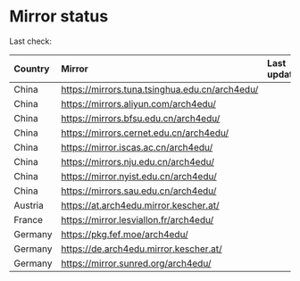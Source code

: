 <script src="./time.js"></script>
# Mirror status
Last check: <script type="text/javascript">localize(1726064391.0276394);</script>

|Country|Mirror|Last update|
|:------|:-----|:----------|
|China|https://mirrors.tuna.tsinghua.edu.cn/arch4edu/|<script type="text/javascript">localize(1726036896);</script>|
|China|https://mirrors.aliyun.com/arch4edu/|<script type="text/javascript">localize(1726036896);</script>|
|China|https://mirrors.bfsu.edu.cn/arch4edu/|<script type="text/javascript">localize(1726036896);</script>|
|China|https://mirrors.cernet.edu.cn/arch4edu/|<script type="text/javascript">localize(1726036896);</script>|
|China|https://mirror.iscas.ac.cn/arch4edu/|<script type="text/javascript">localize(1726036896);</script>|
|China|https://mirrors.nju.edu.cn/arch4edu/|<script type="text/javascript">localize(1726036896);</script>|
|China|https://mirror.nyist.edu.cn/arch4edu/|<script type="text/javascript">localize(1725993519);</script>|
|China|https://mirrors.sau.edu.cn/arch4edu/|<script type="text/javascript">localize(1726036896);</script>|
|Austria|https://at.arch4edu.mirror.kescher.at/|<script type="text/javascript">localize(1726036896);</script>|
|France|https://mirror.lesviallon.fr/arch4edu/|<script type="text/javascript">localize(1726036896);</script>|
|Germany|https://pkg.fef.moe/arch4edu/|<script type="text/javascript">localize(1726036896);</script>|
|Germany|https://de.arch4edu.mirror.kescher.at/|<script type="text/javascript">localize(1726036896);</script>|
|Germany|https://mirror.sunred.org/arch4edu/|<script type="text/javascript">localize(1726036896);</script>|

<script src="./tablefilter/tablefilter.js"></script>
<script src="./table.js"></script>